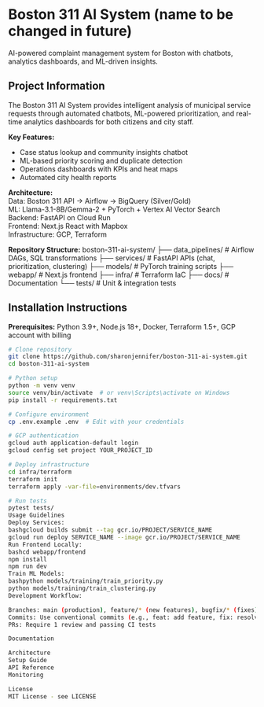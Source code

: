 # Boston 311 AI System (name to be changed in future)

AI-powered complaint management system for Boston with chatbots, analytics dashboards, and ML-driven insights.

## Project Information

The Boston 311 AI System provides intelligent analysis of municipal service requests through automated chatbots, ML-powered prioritization, and real-time analytics dashboards for both citizens and city staff.

**Key Features:**
- Case status lookup and community insights chatbot
- ML-based priority scoring and duplicate detection
- Operations dashboards with KPIs and heat maps
- Automated city health reports

**Architecture:**  
Data: Boston 311 API → Airflow → BigQuery (Silver/Gold)  
ML: Llama-3.1-8B/Gemma-2 + PyTorch + Vertex AI Vector Search  
Backend: FastAPI on Cloud Run  
Frontend: Next.js React with Mapbox  
Infrastructure: GCP, Terraform

**Repository Structure:**
boston-311-ai-system/
├── data_pipelines/    # Airflow DAGs, SQL transformations
├── services/          # FastAPI APIs (chat, prioritization, clustering)
├── models/            # PyTorch training scripts
├── webapp/            # Next.js frontend
├── infra/             # Terraform IaC
├── docs/              # Documentation
└── tests/             # Unit & integration tests

## Installation Instructions

**Prerequisites:** Python 3.9+, Node.js 18+, Docker, Terraform 1.5+, GCP account with billing
```bash
# Clone repository
git clone https://github.com/sharonjennifer/boston-311-ai-system.git
cd boston-311-ai-system

# Python setup
python -m venv venv
source venv/bin/activate  # or venv\Scripts\activate on Windows
pip install -r requirements.txt

# Configure environment
cp .env.example .env  # Edit with your credentials

# GCP authentication
gcloud auth application-default login
gcloud config set project YOUR_PROJECT_ID

# Deploy infrastructure
cd infra/terraform
terraform init
terraform apply -var-file=environments/dev.tfvars

# Run tests
pytest tests/
Usage Guidelines
Deploy Services:
bashgcloud builds submit --tag gcr.io/PROJECT/SERVICE_NAME
gcloud run deploy SERVICE_NAME --image gcr.io/PROJECT/SERVICE_NAME
Run Frontend Locally:
bashcd webapp/frontend
npm install
npm run dev
Train ML Models:
bashpython models/training/train_priority.py
python models/training/train_clustering.py
Development Workflow:

Branches: main (production), feature/* (new features), bugfix/* (fixes)
Commits: Use conventional commits (e.g., feat: add feature, fix: resolve bug)
PRs: Require 1 review and passing CI tests

Documentation

Architecture
Setup Guide
API Reference
Monitoring

License
MIT License - see LICENSE
